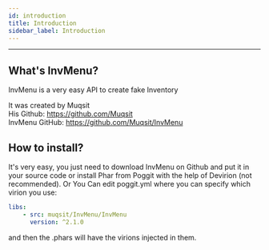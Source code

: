 ```yaml
---
id: introduction
title: Introduction
sidebar_label: Introduction
---
```

___
## What's InvMenu?
InvMenu is a very easy API to create fake Inventory

It was created by Muqsit<br>
His Github: https://github.com/Muqsit<br>
InvMenu GitHub: https://github.com/Muqsit/InvMenu

## How to install?  
It's very easy, you just need to download InvMenu on Github and put it in your source code or install Phar from Poggit with the help of Devirion (not recommended).
Or
You Can edit poggit.yml where you can specify which virion you use:
```YAML
libs:
    - src: muqsit/InvMenu/InvMenu
      version: ^2.1.0
```
and then the .phars will have the virions injected in them.
